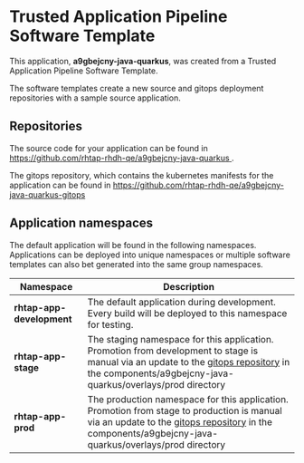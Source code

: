 # Trusted Application Pipeline Software Template

This application, **a9gbejcny-java-quarkus**, was created from a Trusted Application Pipeline Software Template.

The software templates create a new source and gitops deployment repositories with a sample source application. 

## Repositories

The source code for your application can be found in [https://github.com/rhtap-rhdh-qe/a9gbejcny-java-quarkus ](https://github.com/rhtap-rhdh-qe/a9gbejcny-java-quarkus ).
 
The gitops repository, which contains the kubernetes manifests for the application can be found in 
[https://github.com/rhtap-rhdh-qe/a9gbejcny-java-quarkus-gitops ](https://github.com/rhtap-rhdh-qe/a9gbejcny-java-quarkus-gitops ) 

## Application namespaces 

The default application will be found in the following namespaces. Applications can be deployed into unique namespaces or multiple software templates can also bet generated into the same group namespaces.  

|  Namespace   |  Description   |  
| -------- | -------- |   
| **rhtap-app-development** | The default application during development. Every build will be deployed to this namespace for testing. | 
| **rhtap-app-stage** | The staging namespace for this application. Promotion from development to stage is manual via an update to the [gitops repository](https://github.com/rhtap-rhdh-qe/a9gbejcny-java-quarkus-gitops ) in the components/a9gbejcny-java-quarkus/overlays/prod directory |  
| **rhtap-app-prod** | The production namespace for this application. Promotion from stage to production is manual via an update to the [gitops repository](https://github.com/rhtap-rhdh-qe/a9gbejcny-java-quarkus-gitops ) in the components/a9gbejcny-java-quarkus/overlays/prod directory | 